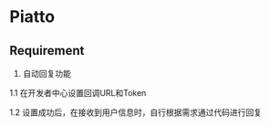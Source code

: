 #  Piatto

## Requirement

1. 自动回复功能 

1.1 在开发者中心设置回调URL和Token

1.2 设置成功后，在接收到用户信息时，自行根据需求通过代码进行回复




